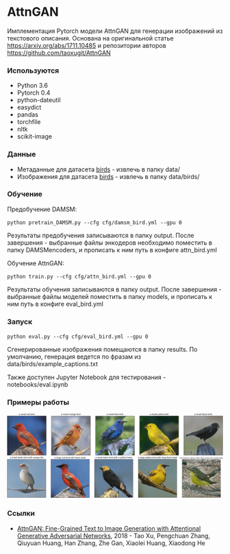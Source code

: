 # AttnGAN

Имплементация Pytorch модели AttnGAN для генерации изображений из текстового описания. Основана на оригинальной статье https://arxiv.org/abs/1711.10485 и репозитории авторов https://github.com/taoxugit/AttnGAN

### Используются

* Python 3.6
* Pytorch 0.4
* python-dateutil
* easydict
* pandas
* torchfile
* nltk
* scikit-image
        
### Данные

* Метаданные для датасета <a href="https://drive.google.com/open?id=1O_LtUP9sch09QH3s_EBAgLEctBQ5JBSJ">birds</a> - извлечь в папку data/
* Изображения для датасета <a href="http://www.vision.caltech.edu/visipedia/CUB-200-2011.html">birds</a> - извлечь в папку data/birds/

### Обучение

Предобучение DAMSM:
    
    python pretrain_DAMSM.py --cfg cfg/damsm_bird.yml --gpu 0
    
Результаты предобучения записываются в папку output. После завершения - выбранные файлы энкодеров необходимо поместить в папку DAMSMencoders, и прописать к ним путь в конфиге attn_bird.yml 
    
Обучение AttnGAN:
    
    python train.py --cfg cfg/attn_bird.yml --gpu 0

Результаты обучения записываются в папку output. После завершения - выбранные файлы моделей поместить в папку models, и прописать к ним путь в конфиге eval_bird.yml    

    
### Запуск
    
    python eval.py --cfg cfg/eval_bird.yml --gpu 0
    
Сгенерированные изображения помещаются в папку results. По умолчанию, генерация ведется по фразам из data/birds/example_captions.txt  

Также доступен Jupyter Notebook для тестирования - notebooks/eval.ipynb    
  
### Примеры работы

<img src="https://github.com/aleksey-egorov/attngan/blob/master/images/try1.png">    
<img src="https://github.com/aleksey-egorov/attngan/blob/master/images/try2.png">    
    
### Ссылки    

* <a href='https://arxiv.org/abs/1711.10485'>AttnGAN: Fine-Grained Text to Image Generation with Attentional Generative Adversarial Networks</a>, 2018 - Tao Xu, Pengchuan Zhang, Qiuyuan Huang, Han Zhang, Zhe Gan, Xiaolei Huang, Xiaodong He



